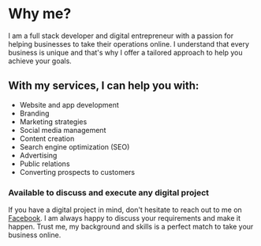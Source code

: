 # Why me?
I am a full stack developer and digital entrepreneur with a passion for helping businesses to take their operations online. I understand that every business is unique and that's why I offer a tailored approach to help you achieve your goals.

## With my services, I can help you with: 
- Website and app development
- Branding
- Marketing strategies
- Social media management
- Content creation
- Search engine optimization (SEO)
- Advertising
- Public relations
- Converting prospects to customers
### Available to discuss and execute any digital project
If you have a digital project in mind, don't hesitate to reach out to me on [Facebook](https://facebook.com/realmranshuman). I am always happy to discuss your requirements and make it happen. Trust me, my background and skills is a perfect match to take your business online.
